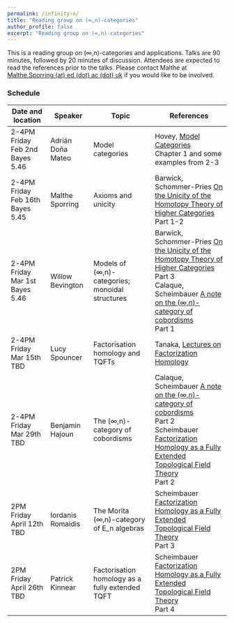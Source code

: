 ```yaml
---
permalink: /infinity-n/
title: "Reading group on (∞,n)-categories"
author_profile: false
excerpt: "Reading group on (∞,n)-categories"
---
```

<style>
ul.no-bullets {
  list-style-type: none;
}
</style>
This is a reading group on (∞,n)-categories and applications. Talks are 90 minutes, followed by 20 minutes of discussion. Attendees are expected to read the references prior to the talks. Please contact Malthe at <u>Malthe.Sporring (at) ed (dot) ac (dot) uk</u> if you would like to be involved.

### Schedule

| Date and location        | Speaker           | Topic                                         | References |
| ------------------------ | ----------------- | ------------------------------------------------------------ | ------------------- |
| 2-4PM Friday Feb 2nd <br />Bayes 5.46 | Adrián Doña Mateo | Model categories | Hovey, [Model Categories](https://www.google.com/url?sa=t&rct=j&q=&esrc=s&source=web&cd=&ved=2ahUKEwjHkNWT7fWDAxVXhP0HHX8WAdkQFnoECA8QAQ&url=https%3A%2F%2Fpeople.math.rochester.edu%2Ffaculty%2Fdoug%2Fotherpapers%2Fhovey-model-cats.pdf&usg=AOvVaw1h-avlQLRL4umtsovIWYdA&opi=89978449)<br />Chapter 1 and some examples from 2-3 |
| 2-4PM Friday Feb 16th <br />Bayes 5.45 | Malthe Sporring | Axioms and unicity | Barwick, Schommer-Pries [On the Unicity of the Homotopy Theory of Higher Categories](https://arxiv.org/abs/1112.0040) <br />Part 1-2 |
| 2-4PM Friday Mar 1st <br />Bayes 5.46 | Willow Bevington | Models of (∞,n)-categories; monoidal structures | Barwick, Schommer-Pries [On the Unicity of the Homotopy Theory of Higher Categories](https://arxiv.org/abs/1112.0040) <br />Part 3<br />Calaque, Scheimbauer [A note on the (∞,*n*)-category of cobordisms](https://arxiv.org/abs/1509.08906)<br />Part 1 |
| 2-4PM Friday Mar 15th <br />TBD | Lucy Spouncer | Factorisation homology and TQFTs | Tanaka, [Lectures on Factorization Homology](https://arxiv.org/abs/1907.00066) |
| 2-4PM Friday Mar 29th <br />TBD | Benjamin Hajoun | The (∞,n)-category of cobordisms | Calaque, Scheimbauer [A note on the (∞,*n*)-category of cobordisms](https://arxiv.org/abs/1509.08906)<br />Part 2<br />Scheimbauer [Factorization Homology as a Fully Extended Topological Field Theory](http://www.scheimbauer.at/ScheimbauerThesis.pdf)<br />Part 2 |
| 2PM Friday April 12th <br />TBD | Iordanis Romaidis | The Morita (∞,n)-category of E_n algebras | Scheimbauer [Factorization Homology as a Fully Extended Topological Field Theory](http://www.scheimbauer.at/ScheimbauerThesis.pdf)<br />Part 3 |
| 2PM Friday April 26th<br />TBD | Patrick Kinnear | Factorisation homology as a fully extended TQFT | Scheimbauer [Factorization Homology as a Fully Extended Topological Field Theory](http://www.scheimbauer.at/ScheimbauerThesis.pdf)<br />Part 4 |


